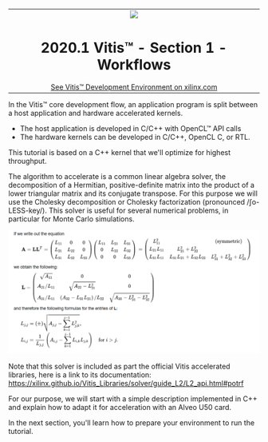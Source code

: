 <table width="100%">
 <tr width="100%">
    <td align="center"><img src="https://www.xilinx.com/content/dam/xilinx/imgs/press/media-kits/corporate/xilinx-logo.png" width="30%"/><h1>2020.1 Vitis™ - Section 1 - Workflows</h1>
    <a href="https://www.xilinx.com/products/design-tools/vitis.html">See Vitis™ Development Environment on xilinx.com</a>
    </td>
 </tr>
</table>


In the Vitis™ core development flow, an application program is split between a host application and hardware accelerated kernels.
- The host application is developed in C/C++ with OpenCL™ API calls
- The hardware kernels can be developed in C/C++, OpenCL C, or RTL.

This tutorial is based on a C++ kernel that we'll optimize for highest throughput. 

The algorithm to accelerate is a common linear algebra solver, the decomposition of a Hermitian, positive-definite matrix into the product of a lower triangular matrix and its conjugate transpose.  For this purpose we will use the Cholesky decomposition or Cholesky factorization (pronounced /ʃo-LESS-key/).  This solver is useful for several numerical problems, in particular for Monte Carlo simulations.

![Cholesky description](../docs/images/description.png)

Note that this solver is included as part the official Vitis accelerated libraries, here is a link to its documentation: https://xilinx.github.io/Vitis_Libraries/solver/guide_L2/L2_api.html#potrf

For our purpose, we will start with a simple description implemented in C++ and explain how to adapt it for acceleration with an Alveo U50 card.

In the next section, you'll learn how to prepare your environment to run the tutorial.
